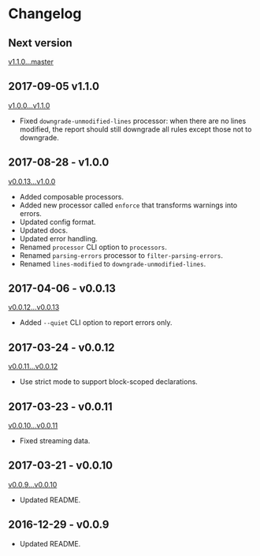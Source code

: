 # Changelog

## Next version
[v1.1.0...master](https://github.com/Automattic/eslines/compare/v1.0.0...master)

## 2017-09-05 v1.1.0
[v1.0.0...v1.1.0](https://github.com/Automattic/eslines/compare/v1.0.0...v1.1.1)

* Fixed `downgrade-unmodified-lines` processor: when there are no lines modified,
  the report should still downgrade all rules except those not to downgrade.

## 2017-08-28 - v1.0.0
[v0.0.13...v1.0.0](https://github.com/Automattic/eslines/compare/v0.0.13...v1.0.0)

* Added composable processors.
* Added new processor called `enforce` that transforms warnings into errors.
* Updated config format.
* Updated docs.
* Updated error handling.
* Renamed `processor` CLI option to `processors`.
* Renamed `parsing-errors` processor to `filter-parsing-errors`.
* Renamed `lines-modified` to `downgrade-unmodified-lines`.

## 2017-04-06 - v0.0.13
[v0.0.12...v0.0.13](https://github.com/Automattic/eslines/compare/v0.0.12...v0.0.13)

* Added `--quiet` CLI option to report errors only.

## 2017-03-24 - v0.0.12
[v0.0.11...v0.0.12](https://github.com/Automattic/eslines/compare/v0.0.11...v0.0.12)

* Use strict mode to support block-scoped declarations.

## 2017-03-23 - v0.0.11
[v0.0.10...v0.0.11](https://github.com/Automattic/eslines/compare/v0.0.10...v0.0.11)

* Fixed streaming data.

## 2017-03-21 - v0.0.10
[v0.0.9...v0.0.10](https://github.com/Automattic/eslines/compare/v0.0.9...v0.0.10)

* Updated README.

## 2016-12-29 - v0.0.9

* Updated README.
